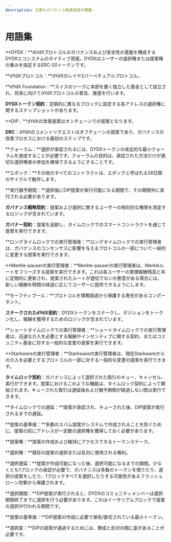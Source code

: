 ```yaml
---
description: 主要なガバナンス関連用語の概要。
---
```


# 用語集

**DYDX：**dUdXプロトコルのガバナンスおよび安全性の基盤を構成するDYDXエコシステムのネイティブ資産。DYDXはユーザーの選択権または提案権の重みを指定するERC-20トークンです。

**dYdXプロトコル：**dYdXのレイヤ2パーペチュアルプロトコル。

**dYdX Foundation：**スイスのツークに本部を置く独立した基金として設立され、将来に向けてdYdXプロトコルの普及、推進を行います。

**DYDXトークン契約**：定期的に異なるブロックに設定する各アドレスの選択権に関するスナップショットがあります。

**DIP：**dYdXの改善提案はオンチェーンでの提案となります。

**DRC**：dYdXのコメントリクエストはオフチェーンの提案であり、ガバナンスの改善プロセスにおける最初のステップです。

**クォーラム：**選択が承認されるには、DYDXトークンの肯定的な最小クォーラムを達成することが必要です。クォーラムの目的は、承認された方法だけが適切な選択権者の参加を確保できるようにすることです。

**エポック：**その他のすべてのコントラクトは、エポックと呼ばれる28日間のサイクルで動作します。

**実行猶予期間：**選択後にDIP提案が実行可能になる期間で、その期間中に実行される必要があります。

**ガバナンス戦略契約**：提案および選択に関するユーザーの相対的な権限を測定するロジックが含まれています。

**ガバナー契約**：提案を追跡し、タイムロックでのスマートコントラクトを通じて提案を実行できます。

**ロングタイムロックでの実行管理者：**ロングタイムロックでの実行管理者は、ガバナンスのコンセンサスに影響を与えるプロトコルの一部について一般的に変更する提案を実行できます。

**Merkle-pauserの実行管理者：**Merkle-pauserの実行管理者は、Merkleルートをフリーズする提案を実行できます。これは各ユーザーの累積報酬残高と共に定期的に更新され、提案されたルートが適切でないか悪意がある場合には、新しい報酬を時間の経過に応じてユーザーに提供できるようにします。

**セーフティプール：**プロトコルを債務超過から保護する責任があるコンポーネント。

**ステークされたdYdX契約**：DYDXトークンをステークし、ポジションをトークン化し、報酬を獲得するためのロジックが含まれています。

**ショートタイムロックでの実行管理者：**ショートタイムロックでの実行管理者は、迅速な介入を必要とする報酬やインセンティブに関する契約、またはコミュニティ基金に対する一般的な変更の提案を実行できます。

**Starkwareの実行管理者：**Starkwareの実行管理者は、現在Starkwareからの介入を必要とするプロトコルの一部に対する一般的な変更の提案を実行できます。

**タイムロック契約**：ガバナンスによって選択された取引のキュー、キャンセル、実行ができます。提案におけるこのような機能は、タイムロック契約によって開始されます。キューされた取引は遅延後および猶予期間が経過しない間は実行できます。

**タイムロックでの遅延：**提案が承認され、キューされた後、DIP提案が実行されるまでの遅延。

**提案の基準値：**多数のスパム提案がシステムで作成されることを防ぐために、提案の前にアドレスが一定数の選択権を獲得しておく必要があります。

**提案権：**提案の作成および維持にアクセスできるトークンステーク。

**選択権：**既存の提案の選択または反対に使用される権利。

**選択遅延：**提案が作成可能になった後、選択可能になるまでの期間。少なくとも1ブロックの承認が必要で、ガバナンスは多数のトークンを借りたり、選択の提案をしたり、1ブロックすべてを選択したりする可能性があるフラッシュローン攻撃から保護されます。

**選択期間：**DIP提案が実行されると、DYDXのコミュニティメンバーは選択期間終了までに選択を行う必要があります。これはイーサリアムブロックで提案の選択が行われる期間です。

**提案の基準値：**DIP提案の作成に必要で保有/委任されている最小トークン。

**選択差：**DIPの提案が通過するためには、賛成と反対の間に差があることが必要です。
